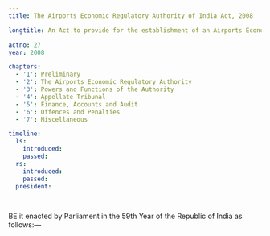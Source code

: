 ```yaml
---
title: The Airports Economic Regulatory Authority of India Act, 2008

longtitle: An Act to provide for the establishment of an Airports Economic Regulatory Authority to regulate tariff and other charges for the aeronautical services rendered at airports and to monitor performance standards of airports  and for matters connected therewith or incidental thereto.

actno: 27
year: 2008

chapters: 
  - '1': Preliminary
  - '2': The Airports Economic Regulatory Authority
  - '3': Powers and Functions of the Authority
  - '4': Appellate Tribunal
  - '5': Finance, Accounts and Audit
  - '6': Offences and Penalties
  - '7': Miscellaneous

timeline:
  ls:
    introduced:
    passed:
  rs:
    introduced: 
    passed:
  president: 

---
```


BE it enacted by Parliament in the 59th Year of the Republic of India as follows:—

